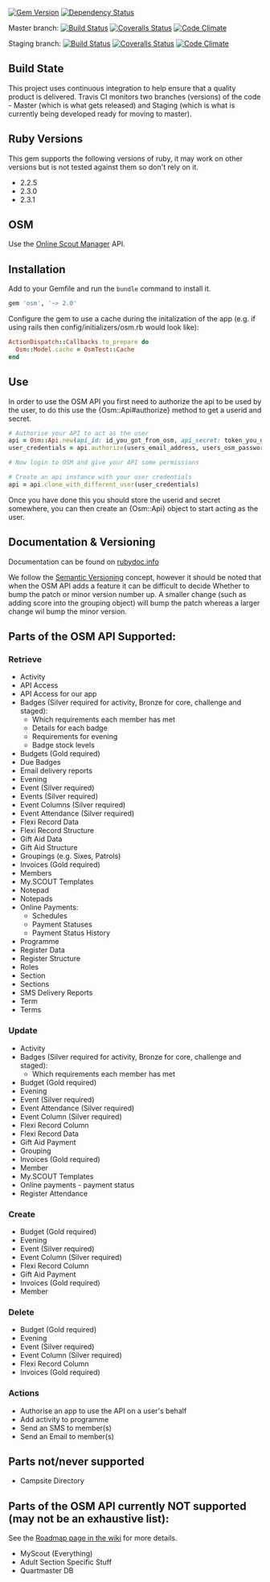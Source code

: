 [![Gem Version](https://badge.fury.io/rb/osm.png)](http://badge.fury.io/rb/osm)
[![Dependency Status](https://gemnasium.com/robertgauld/osm.png)](https://gemnasium.com/robertgauld/osm)

Master branch:
[![Build Status](https://secure.travis-ci.org/robertgauld/osm.png?branch=master)](http://travis-ci.org/robertgauld/osm)
[![Coveralls Status](https://coveralls.io/repos/robertgauld/osm/badge.png?branch=master)](https://coveralls.io/r/robertgauld/osm)
[![Code Climate](https://codeclimate.com/github/robertgauld/osm.png?branch=master)](https://codeclimate.com/github/robertgauld/osm)

Staging branch:
[![Build Status](https://secure.travis-ci.org/robertgauld/osm.png?branch=staging)](http://travis-ci.org/robertgauld/osm)
[![Coveralls Status](https://coveralls.io/repos/robertgauld/osm/badge.png?branch=master)](https://coveralls.io/r/robertgauld/osm)
[![Code Climate](https://codeclimate.com/github/robertgauld/osm.png?branch=staging)](https://codeclimate.com/github/robertgauld/osm)


## Build State
This project uses continuous integration to help ensure that a quality product is delivered.
Travis CI monitors two branches (versions) of the code - Master (which is what gets released)
and Staging (which is what is currently being developed ready for moving to master).


## Ruby Versions
This gem supports the following versions of ruby, it may work on other versions but is not tested against them so don't rely on it.

  * 2.2.5
  * 2.3.0
  * 2.3.1


## OSM

Use the [Online Scout Manager](https://www.onlinescoutmanager.co.uk) API.


## Installation

Add to your Gemfile and run the `bundle` command to install it.

```ruby
gem 'osm', '~> 2.0'
```

Configure the gem to use a cache during the initalization of the app (e.g. if using rails then config/initializers/osm.rb would look like):

```ruby
ActionDispatch::Callbacks.to_prepare do
  Osm::Model.cache = OsmTest::Cache
end
```


## Use

In order to use the OSM API you first need to authorize the api to be used by the user, to do this use the {Osm::Api#authorize} method to get a userid and secret.

```ruby
# Authorise your API to act as the user
api = Osm::Api.new(api_id: id_you_got_from_osm, api_secret: token_you_got_from_osm, name: "A name for your API")
user_credentials = api.authorize(users_email_address, users_osm_password)

# Now login to OSM and give your API some permissions

# Create an api instance with your user credentials
api = api.clone_with_different_user(user_credentials)
```

Once you have done this you should store the userid and secret somewhere, you can then create an {Osm::Api} object to start acting as the user.



## Documentation & Versioning

Documentation can be found on [rubydoc.info](http://rubydoc.info/github/robertgauld/osm/master/frames)

We follow the [Semantic Versioning](http://semver.org/) concept,
however it should be noted that when the OSM API adds a feature it can be difficult to decide Whether to bump the patch or minor version number up. A smaller change (such as adding score into the grouping object) will bump the patch whereas a larger change wil bump the minor version.


## Parts of the OSM API Supported:

### Retrieve
  * Activity
  * API Access
  * API Access for our app
  * Badges (Silver required for activity, Bronze for core, challenge and staged):
    * Which requirements each member has met
    * Details for each badge
    * Requirements for evening
    * Badge stock levels
  * Budgets (Gold required)
  * Due Badges
  * Email delivery reports
  * Evening
  * Event (Silver required)
  * Events (Silver required)
  * Event Columns (Silver required)
  * Event Attendance (Silver required)
  * Flexi Record Data
  * Flexi Record Structure
  * Gift Aid Data
  * Gift Aid Structure
  * Groupings (e.g. Sixes, Patrols)
  * Invoices (Gold required)
  * Members
  * My.SCOUT Templates
  * Notepad
  * Notepads
  * Online Payments:
    * Schedules
    * Payment Statuses
    * Payment Status History
  * Programme
  * Register Data
  * Register Structure
  * Roles
  * Section
  * Sections
  * SMS Delivery Reports
  * Term
  * Terms

### Update
  * Activity
  * Badges (Silver required for activity, Bronze for core, challenge and staged):
    * Which requirements each member has met
  * Budget (Gold required)
  * Evening
  * Event (Silver required)
  * Event Attendance (Silver required)
  * Event Column (Silver required)
  * Flexi Record Column
  * Flexi Record Data
  * Gift Aid Payment
  * Grouping
  * Invoices (Gold required)
  * Member
  * My.SCOUT Templates
  * Online payments - payment status
  * Register Attendance

### Create
  * Budget (Gold required)
  * Evening
  * Event (Silver required)
  * Event Column (Silver required)
  * Flexi Record Column
  * Gift Aid Payment
  * Invoices (Gold required)
  * Member

### Delete
  * Budget (Gold required)
  * Evening
  * Event (Silver required)
  * Event Column (Silver required)
  * Flexi Record Column
  * Invoices (Gold required)

### Actions
  * Authorise an app to use the API on a user's behalf
  * Add activity to programme
  * Send an SMS to member(s)
  * Send an Email to member(s)

## Parts not/never supported
  * Campsite Directory

## Parts of the OSM API currently NOT supported (may not be an exhaustive list):

See the [Roadmap page in the wiki](https://github.com/robertgauld/osm/wiki/Roadmap) for more details.

  * MyScout (Everything)
  * Adult Section Specific Stuff
  * Quartmaster DB
